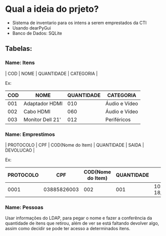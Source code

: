 # Qual a ideia do prjeto?

- Sistema de inventario para os intens a serem emprestados da CTI
- Usando dearPyGui
- Banco de Dados: SQLite


## Tabelas:
### Name: Itens
| COD | NOME | QUANTIDADE | CATEGORIA |

Ex:

| COD | NOME             | QUANTIDADE | CATEGORIA     |
| --- | ---------------  | ---------- | ------------- |
| 001 | Adaptador HDMI   | 010        | Áudio e Vídeo |
| 002 | Cabo HDMI        | 060        | Áudio e Vídeo |
| 003 | Monitor Dell 21' | 012        | Periféricos   |


### Name: Emprestimos
| PROTOCOLO | CPF | COD(Nome do Item) | QUANTIDADE | SAIDA | DEVOLUCAO |

Ex:

| PROTOCOLO | CPF         | COD(Nome do Item) | QUANTIDADE | SAIDA            | DEVOLUCAO |
| --------- | ----------- | ------------------ | ---------- | ---------------- | --------- |
|   0001    | 03885826003 |        002         |    001     | 10:06 18/01/2024 |    NÃO    |


### Name: Pessoas
Usar informações do LDAP, para pegar o nome e fazer a conferência da quantidade de itens que retirou,
além de ver se está faltando devolver algo, assim como decidir se pode ter acesso a determinados itens.
